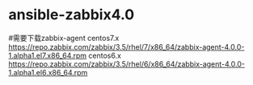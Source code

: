 # ansible-zabbix4.0
#需要下载zabbix-agent
centos7.x https://repo.zabbix.com/zabbix/3.5/rhel/7/x86_64/zabbix-agent-4.0.0-1.alpha1.el7.x86_64.rpm
centos6.x https://repo.zabbix.com/zabbix/3.5/rhel/6/x86_64/zabbix-agent-4.0.0-1.alpha1.el6.x86_64.rpm

